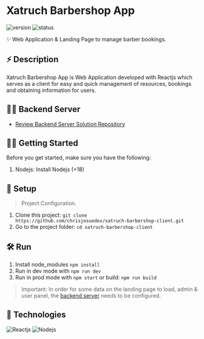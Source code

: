 # Xatruch Barbershop App

<p style="justify-content: center">
   <img src="https://img.shields.io/badge/versión-v1.0-blue.svg" alt="version">
   <img src="https://img.shields.io/badge/status-completed-green" alt="status">
</p>

✨ Web Application & Landing Page to manage barber bookings.

## ⚡️ Description
Xatruch Barbershop App is Web Application developed with Reactjs which serves as a client for easy and quick management of resources, bookings and obtaining information for users.

## 👨‍💻 Backend Server
- [Review Backend Server Solution Repository](https://github.com/chrisjosuedev/xatruch-barbershop-rest-api)

## ✍🏻 Getting Started
Before you get started, make sure you have the following:
1. Nodejs: Install Nodejs (+18)

## 🚀 Setup
> Project Configuration.
1. Clone this project: `git clone https://github.com/chrisjosuedev/xatruch-barbershop-client.git`
2. Go to the project folder: `cd xatruch-barbershop-client`

## 🛠 Run
1. Install node_modules `npm install`
2. Run in dev mode with `npm run dev`
3. Run in prod mode with `npm start` or build: `npm run build`

> Important:
In order for some data on the landing page to load, admin & user panel, the [backend server](https://github.com/chrisjosuedev/xatruch-barbershop-rest-api) needs to be configured.

## 🦀 Technologies
![Reactjs](https://img.shields.io/badge/react-js-blue)
![Nodejs](https://img.shields.io/badge/node-js-brightgreen)
